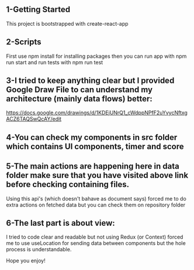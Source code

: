 ## 1-Getting Started
This project is bootstrapped with create-react-app

## 2-Scripts
First use npm install for installing packages
then you can run app with npm run start and run tests with npm run test

## 3-I tried to keep anything clear but I provided Google Draw File to can understand my architecture (mainly data flows) better:

https://docs.google.com/drawings/d/1KDEjUNrQ1_cWdppNPfF2uYvycNftxgACZ6TAQSwQcAY/edit

## 4-You can check my components in src folder which contains UI components, timer and score

## 5-The main actions are happening here in data folder make sure that you have visited above link before checking containing files.
Using this api's (which doesn't bahave as document says) forced me to do extra actions on fetched data but you can check them on repository folder

## 6-The last part is about view:

I tried to code clear and readable but not using Redux (or Context) forced me to use useLocation for sending data between components but the hole process is understandable.

Hope you enjoy!
